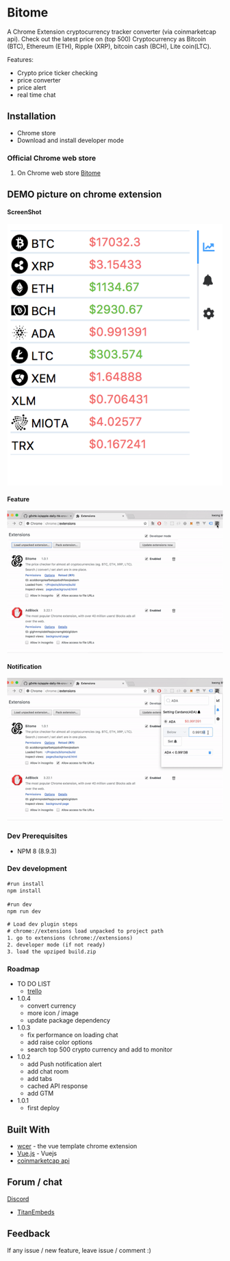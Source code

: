# Bitome

 A Chrome Extension cryptocurrency tracker converter (via coinmarketcap api). Check out the latest price on (top 500) Cryptocurrency as Bitcoin (BTC), Ethereum (ETH), Ripple (XRP), bitcoin cash (BCH), Lite coin(LTC).

 Features:
 - Crypto price ticker checking
 - price converter
 - price alert
 - real time chat


## Installation
  * Chrome store
  * Download and install developer mode

### Official Chrome web store
1. On Chrome web store [Bitome](https://chrome.google.com/webstore/detail/bitome/clpjmbmmpfjncdielnigjekcjofmemhh)


## DEMO picture on chrome extension
#### ScreenShot
![screenShot](./demo/screenShot.png)

#### Feature
![Feature](./demo/demo-features.gif)

#### Notification
![screenShot](./demo/demo-notification.gif)


### Dev Prerequisites
* NPM 8 (8.9.3)

### Dev development
```
#run install
npm install

#run dev
npm run dev

```
```
# Load dev plugin steps
# chrome://extensions load unpacked to project path
1. go to extensions (chrome://extensions)
2. developer mode (if not ready)
3. load the upziped build.zip
```
### Roadmap
* TO DO LIST
  * [trello](https://trello.com/b/DB49Ktsa/bitome-%F0%9F%A5%87)
* 1.0.4
  - convert currency
  - more icon / image
  - update package dependency
* 1.0.3
  - fix performance on loading chat
  - add raise color options
  - search top 500 crypto currency and add to monitor
* 1.0.2
  - add Push notification alert
  - add chat room
  - add tabs
  - cached API response
  - add GTM
* 1.0.1
  - first deploy

## Built With

* [wcer](https://github.com/YuraDev/vue-chrome-extension-template) - the vue template chrome extension
* [Vue.js](https://vuejs.org/) - Vuejs
* [coinmarketcap api](https://coinmarketcap.com/api/)

## Forum / chat
[Discord](https://discord.gg/D59AWtk)
* [TitanEmbeds](https://titanembeds.com/embed/399447374294024202)

## Feedback
If any issue / new feature, leave issue / comment :)
